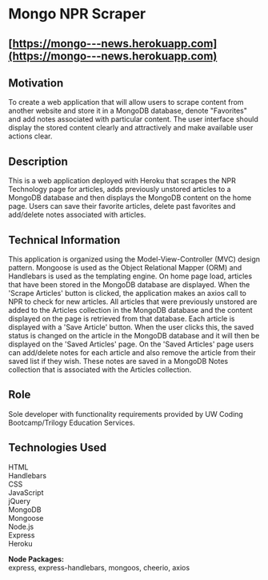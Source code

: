 # Mongo NPR Scraper
## [https://mongo---news.herokuapp.com](https://mongo---news.herokuapp.com)

## Motivation 
To create a web application that will allow users to scrape content from another website and store it in a MongoDB database, denote "Favorites" and add notes associated with particular content. The user interface should display the stored content clearly and attractively and make available user actions clear.

## Description
This is a web application deployed with Heroku that scrapes the NPR Technology page for articles, adds previously unstored articles to a MongoDB database and then displays the MongoDB content on the home page. Users can save their favorite articles, delete past favorites and add/delete notes associated with articles.

## Technical Information
This application is organized using the Model-View-Controller (MVC) design pattern. Mongoose is used as the Object Relational Mapper (ORM) and Handlebars is used as the templating engine. On home page load, articles that have been stored in the MongoDB database are displayed. When the 'Scrape Articles' button is clicked, the application makes an axios call to NPR to check for new articles. All articles that were previously unstored are added to the Articles collection in the MongoDB database and the content displayed on the page is retrieved from that database. Each article is displayed with a 'Save Article' button. When the user clicks this, the saved status is changed on the article in the MongoDB database and it will then be displayed on the 'Saved Articles' page. On the 'Saved Articles' page users can add/delete notes for each article and also remove the article from their saved list if they wish. These notes are saved in a MongoDB Notes collection that is associated with the Articles collection.

## Role
Sole developer with functionality requirements provided by UW Coding Bootcamp/Trilogy Education Services.

## Technologies Used
HTML
<br/>Handlebars
<br/>CSS
<br/>JavaScript
<br/>jQuery
<br/>MongoDB
<br/>Mongoose
<br/>Node.js
<br/>Express
<br/>Heroku

**Node Packages:** 
<br/>express, express-handlebars, mongoos, cheerio, axios
